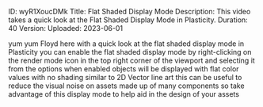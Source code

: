ID: wyR1XoucDMk
Title: Flat Shaded Display Mode
Description: This video takes a quick look at the Flat Shaded Display Mode in Plasticity.
Duration: 40
Version: 
Uploaded: 2023-06-01

yum yum Floyd here with a quick look at
the flat shaded display mode in
Plasticity you can enable the flat
shaded display mode by right-clicking on
the render mode icon in the top right
corner of the viewport and selecting it
from the options when enabled objects
will be displayed with flat color values
with no shading similar to 2D Vector
line art this can be useful to reduce
the visual noise on assets made up of
many components so take advantage of
this display mode to help aid in the
design of your assets